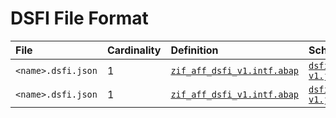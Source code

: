 # DSFI File Format

File | Cardinality | Definition | Schema | Example
:--- | :--- | :--- | :--- | :---
`<name>.dsfi.json` | 1 | [`zif_aff_dsfi_v1.intf.abap`](./type/zif_aff_dsfi_v1.intf.abap) | [`dsfi-v1.json`](./dsfi-v1.json) | [`z_aff_example_dsfi_ana.dsfi.json`](./examples/z_aff_example_dsfi_ana.dsfi.json)
`<name>.dsfi.json` | 1 | [`zif_aff_dsfi_v1.intf.abap`](./type/zif_aff_dsfi_v1.intf.abap) | [`dsfi-v1.json`](./dsfi-v1.json) | [`z_aff_example_dsfi_sql.dsfi.json`](./examples/z_aff_example_dsfi_sql.dsfi.json)
